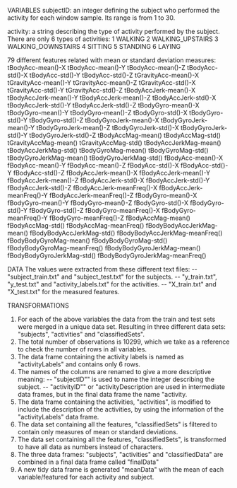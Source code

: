 VARIABLES
subjectID: an integer defining the subject who performed the activity for each window sample. Its range is from 1 to 30. 

activity: a string describing the type of activity performed by the subject. There are only 6 types of activities: 1 WALKING
            2 WALKING_UPSTAIRS
            3 WALKING_DOWNSTAIRS
            4 SITTING
            5 STANDING
            6 LAYING

79 different features related with mean or standard deviation measures:
 tBodyAcc-mean()-X
 tBodyAcc-mean()-Y
 tBodyAcc-mean()-Z
 tBodyAcc-std()-X
 tBodyAcc-std()-Y
 tBodyAcc-std()-Z
 tGravityAcc-mean()-X
 tGravityAcc-mean()-Y
 tGravityAcc-mean()-Z
 tGravityAcc-std()-X
 tGravityAcc-std()-Y
 tGravityAcc-std()-Z
 tBodyAccJerk-mean()-X
 tBodyAccJerk-mean()-Y
 tBodyAccJerk-mean()-Z
 tBodyAccJerk-std()-X
 tBodyAccJerk-std()-Y
 tBodyAccJerk-std()-Z
 tBodyGyro-mean()-X
 tBodyGyro-mean()-Y
 tBodyGyro-mean()-Z
 tBodyGyro-std()-X
 tBodyGyro-std()-Y
 tBodyGyro-std()-Z
 tBodyGyroJerk-mean()-X
 tBodyGyroJerk-mean()-Y
 tBodyGyroJerk-mean()-Z
 tBodyGyroJerk-std()-X
 tBodyGyroJerk-std()-Y
 tBodyGyroJerk-std()-Z
 tBodyAccMag-mean()
 tBodyAccMag-std()
 tGravityAccMag-mean()
 tGravityAccMag-std()
 tBodyAccJerkMag-mean()
 tBodyAccJerkMag-std()
 tBodyGyroMag-mean()
 tBodyGyroMag-std()
 tBodyGyroJerkMag-mean()
 tBodyGyroJerkMag-std()
 fBodyAcc-mean()-X
 fBodyAcc-mean()-Y
 fBodyAcc-mean()-Z
 fBodyAcc-std()-X
 fBodyAcc-std()-Y
 fBodyAcc-std()-Z
 fBodyAccJerk-mean()-X
 fBodyAccJerk-mean()-Y
 fBodyAccJerk-mean()-Z
 fBodyAccJerk-std()-X
 fBodyAccJerk-std()-Y
 fBodyAccJerk-std()-Z
 fBodyAccJerk-meanFreq()-X
 fBodyAccJerk-meanFreq()-Y
 fBodyAccJerk-meanFreq()-Z
 fBodyGyro-mean()-X
 fBodyGyro-mean()-Y
 fBodyGyro-mean()-Z
 fBodyGyro-std()-X
 fBodyGyro-std()-Y
 fBodyGyro-std()-Z
 fBodyGyro-meanFreq()-X
 fBodyGyro-meanFreq()-Y
 fBodyGyro-meanFreq()-Z
 fBodyAccMag-mean()
 fBodyAccMag-std()
 fBodyAccMag-meanFreq()
 fBodyBodyAccJerkMag-mean()
 fBodyBodyAccJerkMag-std()
 fBodyBodyAccJerkMag-meanFreq()
 fBodyBodyGyroMag-mean()
 fBodyBodyGyroMag-std()
 fBodyBodyGyroMag-meanFreq()
 fBodyBodyGyroJerkMag-mean()
 fBodyBodyGyroJerkMag-std()
 fBodyBodyGyroJerkMag-meanFreq()

DATA
The values were extracted from these different text files:
 -- "subject_train.txt" and "subject_test.txt" for the subjects.
 -- "y_train.txt", "y_test.txt" and "activity_labels.txt" for the activities.
 -- "X_train.txt" and "X_test.txt" for the measured features.

TRANSFORMATIONS
1. For each of the above variables the data from the train and test sets were merged in a unique data set. Resulting in three different data sets: "subjects", "activities" and "classifiedSets".
2. The total number of observations is 10299, which we take as a reference to check the number of rows in all variables.
3. The data frame containing the activity labels is named as "activityLabels" and contains only 6 rows. 
3. The names of the columns are renamed to give a more descriptive meaning:
  -- "subjectID"" is used to name the integer describing the subject.
  -- "activityID"" or "activityDescription are used in intermediate data frames, but in the final data frame 
     the name "activity.
4. The data frame containing the activities, "activities", is modified to include the description of the activities, by using the information of the "activityLabels" data frame.
5. The data set containing all the features, "classifiedSets" is filtered to contain only measures of mean or standard deviations.
6. The data set containing all the features, "classifiedSets", is transformed to have all data as numbers instead of characters.
7. The three data frames: "subjects", "activities" and "classifiedData" are combined in a final data frame called "finalData"  
8. A new tidy data frame is generated "meanData" with the mean of each variable/featured for each activity and subject.